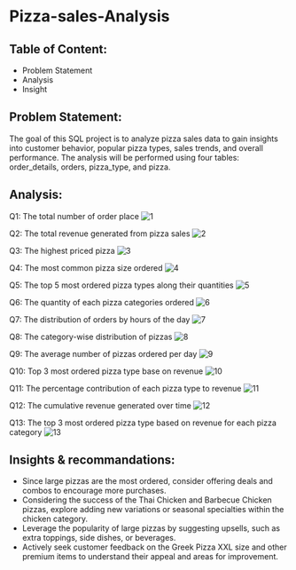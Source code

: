 # Pizza-sales-Analysis


## Table of Content:
+ Problem Statement
+ Analysis
+ Insight

## Problem Statement:
The goal of this SQL project is to analyze pizza sales data to gain insights into customer behavior, popular
pizza types, sales trends, and overall performance. The analysis will be performed using four tables:
order_details, orders, pizza_type, and pizza.

## Analysis:

Q1: The total number of order place
![1](https://github.com/user-attachments/assets/de7897f1-7831-4e94-9f0d-3c13d8389eda)

Q2: The total revenue generated from pizza sales
![2](https://github.com/user-attachments/assets/600da8a0-d9f3-45b0-903b-4f8728bd6527)

Q3: The highest priced pizza
![3](https://github.com/user-attachments/assets/c7ba664e-c0d0-4804-b1c9-fbcb3919230b)

Q4: The most common pizza size ordered
![4](https://github.com/user-attachments/assets/8fd22d25-aa2e-421b-864a-7c4d963c042a)

Q5: The top 5 most ordered pizza types along their quantities
![5](https://github.com/user-attachments/assets/6a441849-3d3a-49c1-bd9c-1702ea30a336)

Q6: The quantity of each pizza categories ordered
![6](https://github.com/user-attachments/assets/4486e4d1-ad4d-411d-acc9-28aea5ed7285)

Q7: The distribution of orders by hours of the day
![7](https://github.com/user-attachments/assets/c07fc54e-3b02-4fa8-8e70-2de17997738a)

Q8: The category-wise distribution of pizzas
![8](https://github.com/user-attachments/assets/c2a3f51e-11f7-4252-9391-71ef3c96d7e8)

Q9: The average number of pizzas ordered per day
![9](https://github.com/user-attachments/assets/3c1745c4-7a58-4097-99a8-151f95ffbb52)

Q10: Top 3 most ordered pizza type base on revenue
![10](https://github.com/user-attachments/assets/ec015685-6c43-4f41-9eb9-dd02842c4036)

Q11: The percentage contribution of each pizza type to revenue
![11](https://github.com/user-attachments/assets/d7ed69fc-8a5d-45c8-a244-0569b07d46c7)

Q12: The cumulative revenue generated over time
![12](https://github.com/user-attachments/assets/3ed69c88-28ff-447d-a047-502b40689941)

Q13: The top 3 most ordered pizza type based on revenue for each pizza category
![13](https://github.com/user-attachments/assets/19dad4b7-8b54-43a9-8642-fd065c5b5b0d)


## Insights & recommandations:
+ Since large pizzas are the most ordered, consider offering deals and combos to encourage more purchases.
+ Considering the success of the Thai Chicken and Barbecue Chicken pizzas, explore adding new variations or seasonal specialties within the chicken category.
+ Leverage the popularity of large pizzas by suggesting upsells, such as extra toppings, side dishes, or beverages.
+ Actively seek customer feedback on the Greek Pizza XXL size and other premium items to understand their appeal and areas for improvement.


















